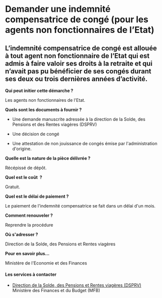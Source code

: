 # Demander une indemnité compensatrice de congé (pour les agents non fonctionnaires de l’Etat)

L’indemnité compensatrice de congé est allouée à tout agent non fonctionnaire de l’Etat qui est admis à faire valoir ses droits à la retraite et qui n’avait pas pu bénéficier de ses congés durant ses deux ou trois dernières années d’activité.
--------------------------------------------------------------------------------------------------------------------------------------------------------------------------------------------------------------------------------------------------

**Qui peut initier cette démarche ?**

Les agents non fonctionnaires de l'Etat.  

**Quels sont les documents à fournir ?**

*   Une demande manuscrite adressée à la direction de la Solde, des Pensions et des Rentes viagères (DSPRV)  
    

*   Une décision de congé

*   Une attestation de non jouissance de congés émise par l'administration d'origine.

**Quelle est la nature de la pièce délivrée ?**  
  
Récépissé de dépôt.

**Quel est le coût  ?**

Gratuit.

**Quel est le délai de paiement ?**

Le paiement de l'indemnité compensatrice se fait dans un délai d'un mois.

**Comment renouveler ?**

Reprendre la procédure  

**Où s'adresser ?**

Direction de la Solde, des Pensions et Rentes viagères

**Pour en savoir plus...**

Ministère de l'Economie et des Finances

#### Les services à contacter

*   [Direction de la Solde, des Pensions et Rentes viagères (DSPRV)](../../../services/direction-de-la-solde-des-pensions-et-rentes-viageres-dsprv.md) Ministère des Finances et du Budget (MFB)